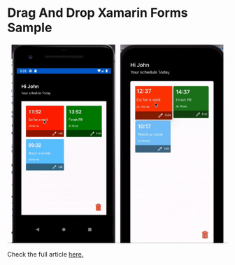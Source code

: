 # Drag And Drop Xamarin Forms Sample

<p align="center">
<img height:"600" src="sample.gif" />

Check the full article [here.](https://xamgirl.com/)